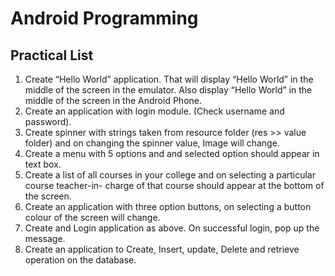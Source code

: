 # Android Programming
## Practical List
1. Create “Hello World” application. That will display “Hello World” in the middle of the
screen in the emulator. Also display “Hello World” in the middle of the screen in the
Android Phone.
2. Create an application with login module. (Check username and password).
3. Create spinner with strings taken from resource folder (res >> value folder) and on changing
the spinner value, Image will change.
4. Create a menu with 5 options and and selected option should appear in text box.
5. Create a list of all courses in your college and on selecting a particular course teacher-in-
charge of that course should appear at the bottom of the screen.
6. Create an application with three option buttons, on selecting a button colour of the screen
will change.
7. Create and Login application as above. On successful login, pop up the message.
8. Create an application to Create, Insert, update, Delete and retrieve operation on the database.

